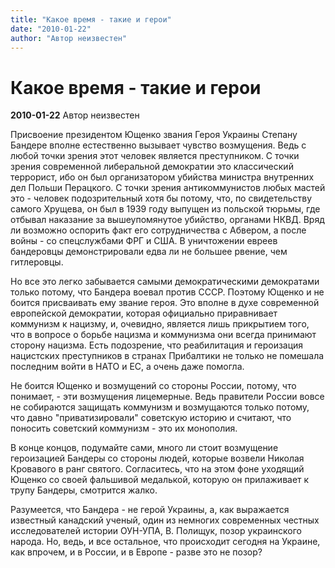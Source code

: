 ```yaml
---
title: "Какое время - такие и герои"
date: "2010-01-22"
author: "Автор неизвестен"
---
```


# Какое время - такие и герои

**2010-01-22** Автор неизвестен

Присвоение президентом Ющенко звания Героя Украины Степану Бандере вполне естественно вызывает чувство возмущения. Ведь с любой точки зрения этот человек является преступником. С точки зрения современной либеральной демократии это классический террорист, ибо он был организатором убийства министра внутренних дел Польши Перацкого. С точки зрения антикоммунистов любых мастей это - человек подозрительный хотя бы потому, что, по свидетельству самого Хрущева, он был в 1939 году выпущен из польской тюрьмы, где отбывал наказание за вышеупомянутое убийство, органами НКВД. Вряд ли возможно оспорить факт его сотрудничества с Абвером, а после войны - со спецслужбами ФРГ и США. В уничтожении евреев бандеровцы демонстрировали едва ли не большее рвение, чем гитлеровцы.

Но все это легко забывается самыми демократическими демократами только потому, что Бандера воевал против СССР. Поэтому Ющенко и не боится присваивать ему звание героя. Это вполне в духе современной европейской демократии, которая официально приравнивает коммунизм к нацизму, и, очевидно, является лишь прикрытием того, что в вопросе о борьбе нацизма и коммунизма они всегда принимают сторону нацизма. Есть подозрение, что реабилитация и героизация нацистских преступников в странах Прибалтики не только не помешала последним войти в НАТО и ЕС, а очень даже помогла.

Не боится Ющенко и возмущений со стороны России, потому, что понимает, - эти возмущения лицемерные. Ведь правители России вовсе не собираются защищать коммунизм и возмущаются только потому, что давно "приватизировали" советскую историю и считают, что поносить советский коммунизм - это их монополия.

В конце концов, подумайте сами, много ли стоит возмущение героизацией Бандеры со стороны людей, которые возвели Николая Кровавого в ранг святого. Согласитесь, что на этом фоне уходящий Ющенко со своей фальшивой медалькой, которую он прилаживает к трупу Бандеры, смотрится жалко.

Разумеется, что Бандера - не герой Украины, а, как выражается известный канадский ученый, один из немногих современных честных исследователей истории ОУН-УПА, В. Полищук, позор украинского народа. Но, ведь, и все остальное, что происходит сегодня на Украине, как впрочем, и в России, и в Европе - разве это не позор?